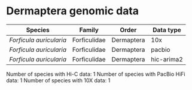 # Dermaptera genomic data

| Species | Family | Order | Data type |
| -- | --- | --- | --- |
| *Forficula auricularia* | Forficulidae | Dermaptera | 10x |
| *Forficula auricularia* | Forficulidae | Dermaptera | pacbio |
| *Forficula auricularia* | Forficulidae | Dermaptera | hic-arima2 |

Number of species with Hi-C data: 1
Number of species with PacBio HiFi data: 1
Number of species with 10X data: 1
